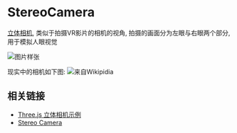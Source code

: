 # StereoCamera

[立体相机](http://camera-wiki.org/wiki/Stereo), 类似于拍摄VR影片的相机的视角, 
拍摄的画面分为左眼与右眼两个部分, 用于模拟人眼视觉

<Image src="../assets/camera/img_1.png" title="图片样张" />

现实中的相机如下图:
<Image src="../assets/camera/img.png" title="来自Wikipidia"/>

## 相关链接

+ [Three.js 立体相机示例](https://threejs.org/examples/#webgl_effects_stereo)
+ [Stereo Camera](http://camera-wiki.org/wiki/Stereo)
